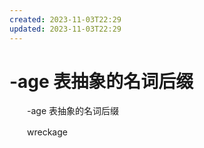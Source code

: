 ```yaml
---
created: 2023-11-03T22:29
updated: 2023-11-03T22:29
---
```

# -age 表抽象的名词后缀

　　-age 表抽象的名词后缀

　　wreckage
